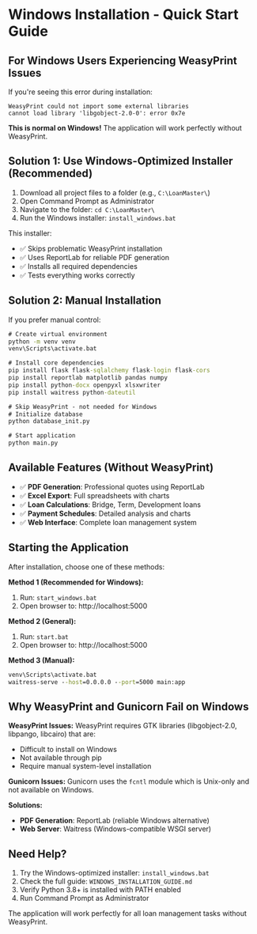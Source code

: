 # Windows Installation - Quick Start Guide

## For Windows Users Experiencing WeasyPrint Issues

If you're seeing this error during installation:
```
WeasyPrint could not import some external libraries
cannot load library 'libgobject-2.0-0': error 0x7e
```

**This is normal on Windows!** The application will work perfectly without WeasyPrint.

## Solution 1: Use Windows-Optimized Installer (Recommended)

1. Download all project files to a folder (e.g., `C:\LoanMaster\`)
2. Open Command Prompt as Administrator
3. Navigate to the folder: `cd C:\LoanMaster\`
4. Run the Windows installer: `install_windows.bat`

This installer:
- ✅ Skips problematic WeasyPrint installation
- ✅ Uses ReportLab for reliable PDF generation
- ✅ Installs all required dependencies
- ✅ Tests everything works correctly

## Solution 2: Manual Installation

If you prefer manual control:

```cmd
# Create virtual environment
python -m venv venv
venv\Scripts\activate.bat

# Install core dependencies
pip install flask flask-sqlalchemy flask-login flask-cors
pip install reportlab matplotlib pandas numpy
pip install python-docx openpyxl xlsxwriter
pip install waitress python-dateutil

# Skip WeasyPrint - not needed for Windows
# Initialize database
python database_init.py

# Start application
python main.py
```

## Available Features (Without WeasyPrint)

- ✅ **PDF Generation**: Professional quotes using ReportLab
- ✅ **Excel Export**: Full spreadsheets with charts
- ✅ **Loan Calculations**: Bridge, Term, Development loans
- ✅ **Payment Schedules**: Detailed analysis and charts
- ✅ **Web Interface**: Complete loan management system

## Starting the Application

After installation, choose one of these methods:

**Method 1 (Recommended for Windows):**
1. Run: `start_windows.bat`
2. Open browser to: http://localhost:5000

**Method 2 (General):**
1. Run: `start.bat`
2. Open browser to: http://localhost:5000

**Method 3 (Manual):**
```cmd
venv\Scripts\activate.bat
waitress-serve --host=0.0.0.0 --port=5000 main:app
```

## Why WeasyPrint and Gunicorn Fail on Windows

**WeasyPrint Issues:**
WeasyPrint requires GTK libraries (libgobject-2.0, libpango, libcairo) that are:
- Difficult to install on Windows
- Not available through pip
- Require manual system-level installation

**Gunicorn Issues:**
Gunicorn uses the `fcntl` module which is Unix-only and not available on Windows.

**Solutions:**
- **PDF Generation**: ReportLab (reliable Windows alternative)
- **Web Server**: Waitress (Windows-compatible WSGI server)

## Need Help?

1. Try the Windows-optimized installer: `install_windows.bat`
2. Check the full guide: `WINDOWS_INSTALLATION_GUIDE.md`
3. Verify Python 3.8+ is installed with PATH enabled
4. Run Command Prompt as Administrator

The application will work perfectly for all loan management tasks without WeasyPrint.